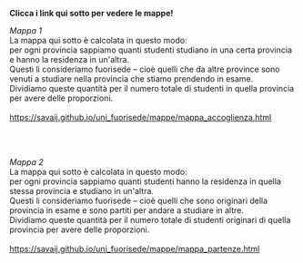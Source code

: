 <b> Clicca i link qui sotto per vedere le mappe! </b>

<i> Mappa 1 </i> <br>
La mappa qui sotto è calcolata in questo modo: <br>
per ogni provincia sappiamo quanti studenti studiano in una certa provincia e hanno la residenza in un'altra. <br>
Questi li consideriamo fuorisede – cioè quelli che da altre province sono venuti a studiare nella provincia che stiamo prendendo in esame. <br>
Dividiamo queste quantità per il numero totale di studenti in quella provincia per avere delle proporzioni. <br>
<br>
https://savaij.github.io/uni_fuorisede/mappe/mappa_accoglienza.html 
 
 <br><br>
 
<i> Mappa 2 </i> <br>
La mappa qui sotto è calcolata in questo modo: <br>
per ogni provincia sappiamo quanti studenti hanno la residenza in quella stessa provincia e studiano in un'altra. <br>
Questi li consideriamo fuorisede – cioè quelli che sono originari della provincia in esame e sono partiti per andare a studiare in altre. <br>
Dividiamo queste quantità per il numero totale di studenti originari di quella provincia per avere delle proporzioni.<br>
<br>
https://savaij.github.io/uni_fuorisede/mappe/mappa_partenze.html
